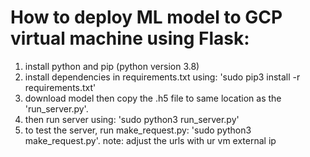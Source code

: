 # How to deploy ML model to GCP virtual machine using Flask:

1.	install python and pip (python version 3.8)
2.	install dependencies in requirements.txt using: 'sudo pip3 install -r requirements.txt'
3.	download model then copy the .h5 file to same location as the 'run_server.py'.
4.	then run server using: 'sudo python3 run_server.py'
5.	to test the server, run make_request.py: 'sudo python3 make_request.py'. note: adjust the urls with ur vm external ip
